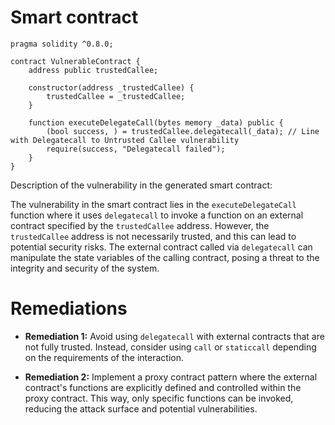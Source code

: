 # Smart contract

```solidity
pragma solidity ^0.8.0;

contract VulnerableContract {
    address public trustedCallee;

    constructor(address _trustedCallee) {
        trustedCallee = _trustedCallee;
    }

    function executeDelegateCall(bytes memory _data) public {
        (bool success, ) = trustedCallee.delegatecall(_data); // Line with Delegatecall to Untrusted Callee vulnerability
        require(success, "Delegatecall failed");
    }
}
```

Description of the vulnerability in the generated smart contract:

The vulnerability in the smart contract lies in the `executeDelegateCall` function where it uses `delegatecall` to invoke a function on an external contract specified by the `trustedCallee` address. However, the `trustedCallee` address is not necessarily trusted, and this can lead to potential security risks. The external contract called via `delegatecall` can manipulate the state variables of the calling contract, posing a threat to the integrity and security of the system.

# Remediations

- **Remediation 1:** Avoid using `delegatecall` with external contracts that are not fully trusted. Instead, consider using `call` or `staticcall` depending on the requirements of the interaction.
  
- **Remediation 2:** Implement a proxy contract pattern where the external contract's functions are explicitly defined and controlled within the proxy contract. This way, only specific functions can be invoked, reducing the attack surface and potential vulnerabilities.